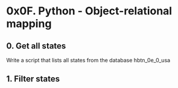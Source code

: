 # 0x0F. Python - Object-relational mapping
## 0. Get all states
Write a script that lists all states from the database hbtn_0e_0_usa
## 1. Filter states
